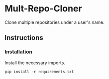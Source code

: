 # Mult-Repo-Cloner

Clone multiple repositories under a user's name.

## Instructions

### Installation

Install the necessary imports.

```python
pip install -r requirements.txt
```
